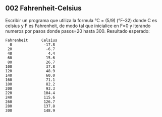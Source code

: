 ## 002 Fahrenheit-Celsius

Escribir un programa que utiliza la formula °C = (5/9) (°F-32) donde C es celsius y F es Fahrenheit, de modo tal que inicialice en F=0 y iterando numeros por pasos donde pasos=20 hasta 300. Resultado esperado:
```
Fahrenheit      Celsius
  0              -17.8
 20               -6.7
 40                4.4
 60               15.6
 80               26.7
100               37.8
120               48.9
140               60.0
160               71.1
180               82.2
200               93.3
220              104.4
240              115.6
260              126.7
280              137.8
300              148.9
```
